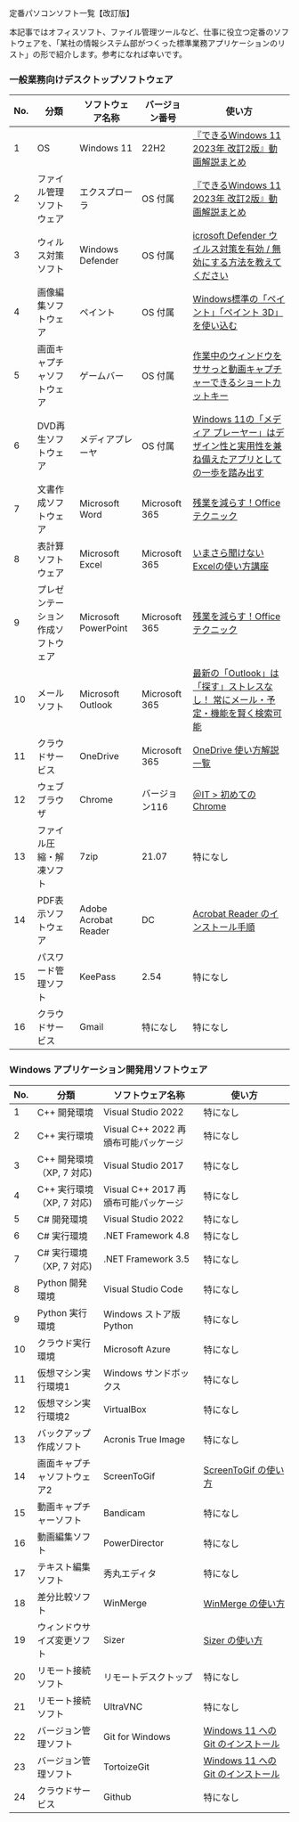 定番パソコンソフト一覧【改訂版】

本記事ではオフィスソフト、ファイル管理ツールなど、仕事に役立つ定番のソフトウェアを、「某社の情報システム部がつくった標準業務アプリケーションのリスト」の形で紹介します。参考になれば幸いです。

### 一般業務向けデスクトップソフトウェア

|No.|分類|ソフトウェア名称|バージョン番号|使い方|
|---|---|---|---|---|
|1|OS|Windows 11|22H2|[『できるWindows 11 2023年 改訂2版』動画解説まとめ](https://dekiru.net/article/23509/)|
|2|ファイル管理ソフトウェア|エクスプローラ|OS 付属|[『できるWindows 11 2023年 改訂2版』動画解説まとめ](https://dekiru.net/article/23509/)|
|3|ウィルス対策ソフト|Windows Defender|OS 付属|[icrosoft Defender ウイルス対策を有効 / 無効にする方法を教えてください](https://www.fmworld.net/cs/azbyclub/qanavi/jsp/qacontents.jsp?PID=5511-3011)|
|4|画像編集ソフトウェア|ペイント|OS 付属|[Windows標準の「ペイント」「ペイント 3D」を使い込む](https://forest.watch.impress.co.jp/docs/serial/nyanwin/1235084.html)|
|5|画面キャプチャソフトウェア|ゲームバー|OS 付属|[作業中のウィンドウをササっと動画キャプチャーできるショートカットキー](https://forest.watch.impress.co.jp/docs/shseri/usefulkeys/1467368.html)|
|6|DVD再生ソフトウェア|メディアプレーヤ|OS 付属|[Windows 11の「メディア プレーヤー」はデザイン性と実用性を兼ね備えたアプリとしての一歩を踏み出す](https://forest.watch.impress.co.jp/docs/serial/newdefapps/1406655.html)|
|7|文書作成ソフトウェア|Microsoft Word|Microsoft 365|[残業を減らす！Officeテクニック](https://forest.watch.impress.co.jp/docs/serial/offitech/)|
|8|表計算ソフトウェア|Microsoft Excel|Microsoft 365|[いまさら聞けないExcelの使い方講座](https://forest.watch.impress.co.jp/docs/serial/exceltips/index.html)|
|9|プレゼンテーション作成ソフトウェア|Microsoft PowerPoint|Microsoft 365|[残業を減らす！Officeテクニック](https://forest.watch.impress.co.jp/docs/serial/offitech/)|
|10|メールソフト|Microsoft Outlook|Microsoft 365|[最新の「Outlook」は「探す」ストレスなし！ 常にメール・予定・機能を賢く検索可能](https://forest.watch.impress.co.jp/docs/special/1365805.html)|
|11|クラウドサービス|OneDrive|Microsoft 365|[OneDrive 使い方解説一覧](https://dekiru.net/category/windows-office/onedrive/)|
|12|ウェブブラウザ|Chrome|バージョン116|[＠IT > 初めてのChrome](https://atmarkit.itmedia.co.jp/ait/articles/1711/20/news029.html)|
|13|ファイル圧縮・解凍ソフト|7zip|21.07|特になし|
|14|PDF表示ソフトウェア|Adobe Acrobat Reader|DC|[Acrobat Reader のインストール手順](https://qiita.com/mmake/items/8052ed67a6980af65d26)|
|15|パスワード管理ソフト|KeePass|2.54|特になし|
|16|クラウドサービス|Gmail|特になし|特になし|

### Windows アプリケーション開発用ソフトウェア

|No.|分類|ソフトウェア名称|使い方|
|---|---|---|---|
|1|C++ 開発環境|Visual Studio 2022|特になし|
|2|C++ 実行環境|Visual C++ 2022 再頒布可能パッケージ|特になし|
|3|C++ 開発環境（XP, 7 対応)|Visual Studio 2017|特になし|
|4|C++ 実行環境（XP, 7 対応)|Visual C++ 2017 再頒布可能パッケージ|特になし|
|5|C# 開発環境|Visual Studio 2022|特になし|
|6|C# 実行環境|.NET Framework 4.8|特になし|
|7|C# 実行環境（XP, 7 対応)|.NET Framework 3.5|特になし|
|8|Python 開発環境|Visual Studio Code|特になし|
|9|Python 実行環境|Windows ストア版 Python|特になし|
|10|クラウド実行環境|Microsoft Azure|特になし|
|11|仮想マシン実行環境1|Windows サンドボックス|特になし|
|12|仮想マシン実行環境2|VirtualBox|特になし|
|13|バックアップ作成ソフト|Acronis True Image|特になし|
|14|画面キャプチャソフトウェア2|ScreenToGif|[ScreenToGif の使い方](https://qiita.com/mmake/items/d8d32b1a90b3358ab636)|
|15|動画キャプチャーソフト|Bandicam|特になし|
|16|動画編集ソフト|PowerDirector|特になし|
|17|テキスト編集ソフト|秀丸エディタ|特になし|
|18|差分比較ソフト|WinMerge|[WinMerge の使い方](https://qiita.com/mmake/items/5d8710d3c41818406208)|
|19|ウィンドウサイズ変更ソフト|Sizer|[Sizer の使い方](https://qiita.com/mmake/items/7b27fc34b415e402ade3)|
|20|リモート接続ソフト|リモートデスクトップ|特になし|
|21|リモート接続ソフト|UltraVNC|特になし|
|22|バージョン管理ソフト|Git for Windows|[Windows 11 への Git のインストール](https://qiita.com/mmake/items/63a869272c0dfa1d50a4)|
|23|バージョン管理ソフト|TortoizeGit|[Windows 11 への Git のインストール](https://qiita.com/mmake/items/63a869272c0dfa1d50a4)|
|24|クラウドサービス|Github|特になし|